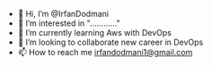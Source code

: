 - 👋 Hi, I’m @IrfanDodmani
- 👀 I’m interested in "............" 
- 🌱 I’m currently learning Aws with DevOps
- 💞️ I’m looking to collaborate new career in DevOps
- 📫 How to reach me irfandodmani1@gmail.com

<!---
IrfanDodmani/IrfanDodmani is a ✨ special ✨ repository because its `README.md` (this file) appears on your GitHub profile.
You can click the Preview link to take a look at your changes.
--->
